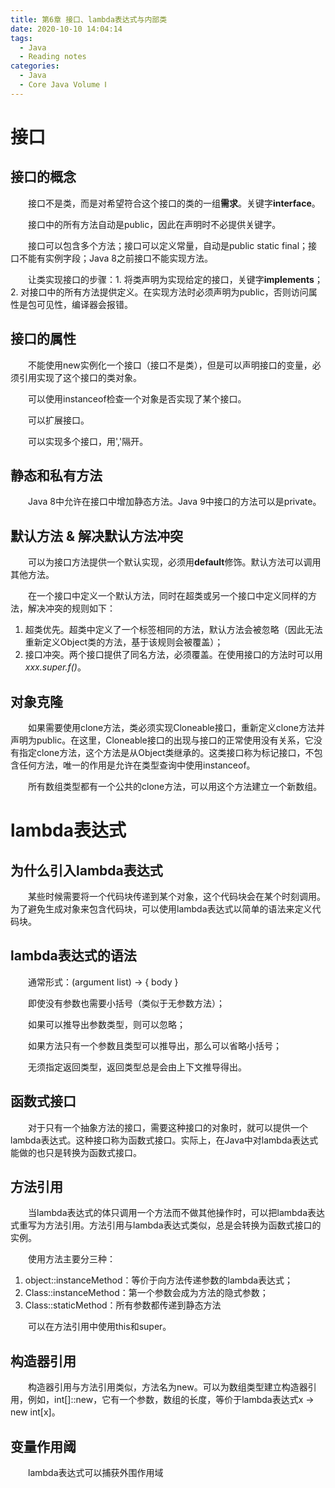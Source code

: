```yaml
---
title: 第6章 接口、lambda表达式与内部类
date: 2020-10-10 14:04:14
tags: 
  - Java
  - Reading notes
categories:
  - Java
  - Core Java Volume Ⅰ
---
```


# 接口

## 接口的概念

&emsp;&emsp;接口不是类，而是对希望符合这个接口的类的一组**需求**。关键字**interface**。

&emsp;&emsp;接口中的所有方法自动是public，因此在声明时不必提供关键字。

&emsp;&emsp;接口可以包含多个方法；接口可以定义常量，自动是public static final；接口不能有实例字段；Java 8之前接口不能实现方法。

&emsp;&emsp;让类实现接口的步骤：1. 将类声明为实现给定的接口，关键字**implements**；2. 对接口中的所有方法提供定义。在实现方法时必须声明为public，否则访问属性是包可见性，编译器会报错。

## 接口的属性

&emsp;&emsp;不能使用new实例化一个接口（接口不是类），但是可以声明接口的变量，必须引用实现了这个接口的类对象。

&emsp;&emsp;可以使用instanceof检查一个对象是否实现了某个接口。

&emsp;&emsp;可以扩展接口。

&emsp;&emsp;可以实现多个接口，用','隔开。

## 静态和私有方法

&emsp;&emsp;Java 8中允许在接口中增加静态方法。Java 9中接口的方法可以是private。

## 默认方法 & 解决默认方法冲突

&emsp;&emsp;可以为接口方法提供一个默认实现，必须用**default**修饰。默认方法可以调用其他方法。

&emsp;&emsp;在一个接口中定义一个默认方法，同时在超类或另一个接口中定义同样的方法，解决冲突的规则如下：

1. 超类优先。超类中定义了一个标签相同的方法，默认方法会被忽略（因此无法重新定义Object类的方法，基于该规则会被覆盖）；
2. 接口冲突。两个接口提供了同名方法，必须覆盖。在使用接口的方法时可以用*xxx.super.f()*。

## 对象克隆

&emsp;&emsp;如果需要使用clone方法，类必须实现Cloneable接口，重新定义clone方法并声明为public。在这里，Cloneable接口的出现与接口的正常使用没有关系，它没有指定clone方法，这个方法是从Object类继承的。这类接口称为标记接口，不包含任何方法，唯一的作用是允许在类型查询中使用instanceof。

&emsp;&emsp;所有数组类型都有一个公共的clone方法，可以用这个方法建立一个新数组。

# lambda表达式

## 为什么引入lambda表达式

&emsp;&emsp;某些时候需要将一个代码块传递到某个对象，这个代码块会在某个时刻调用。为了避免生成对象来包含代码块，可以使用lambda表达式以简单的语法来定义代码块。

## lambda表达式的语法

&emsp;&emsp;通常形式：(argument list) -> { body }

&emsp;&emsp;即使没有参数也需要小括号（类似于无参数方法）；

&emsp;&emsp;如果可以推导出参数类型，则可以忽略；

&emsp;&emsp;如果方法只有一个参数且类型可以推导出，那么可以省略小括号；

&emsp;&emsp;无须指定返回类型，返回类型总是会由上下文推导得出。

## 函数式接口

&emsp;&emsp;对于只有一个抽象方法的接口，需要这种接口的对象时，就可以提供一个lambda表达式。这种接口称为函数式接口。实际上，在Java中对lambda表达式能做的也只是转换为函数式接口。

## 方法引用

&emsp;&emsp;当lambda表达式的体只调用一个方法而不做其他操作时，可以把lambda表达式重写为方法引用。方法引用与lambda表达式类似，总是会转换为函数式接口的实例。

&emsp;&emsp;使用方法主要分三种：

1. object::instanceMethod：等价于向方法传递参数的lambda表达式；
2. Class::instanceMethod：第一个参数会成为方法的隐式参数；
3. Class::staticMethod：所有参数都传递到静态方法

&emsp;&emsp;可以在方法引用中使用this和super。

## 构造器引用

&emsp;&emsp;构造器引用与方法引用类似，方法名为new。可以为数组类型建立构造器引用，例如，int[]::new，它有一个参数，数组的长度，等价于lambda表达式x -> new int[x]。

## 变量作用阈

&emsp;&emsp;lambda表达式可以捕获外围作用域


